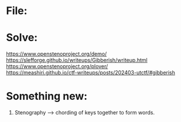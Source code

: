 # File: 

# Solve: 
https://www.openstenoproject.org/demo/  
https://slefforge.github.io/writeups/Gibberish/writeup.html  
https://www.openstenoproject.org/plover/  
https://meashiri.github.io/ctf-writeups/posts/202403-utctf/#gibberish  

# Something new:
1) Stenography --> chording of keys together to form words.  
